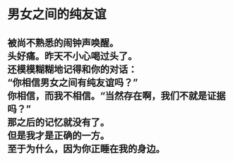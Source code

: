 # 男女之间的纯友谊

被尚不熟悉的闹钟声唤醒。\
头好痛。昨天不小心喝过头了。\
还模模糊糊地记得和你的对话：\
“你相信男女之间有纯友谊吗？”\
你相信，而我不相信。“当然存在啊，我们不就是证据吗？”\
那之后的记忆就没有了。\
但是我才是正确的一方。\
至于为什么，因为你正睡在我的身边。
<br>
<br>
<br>
<br>
<br>
<br>
<br>
<br>
<br>
<br>
<br>
<br>
<br>
<br>
<br>
<br>
<br>
<br>
<br>
<br>
<br>
---
